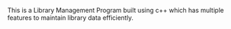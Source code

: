 This is a Library Management Program built using c++ which has multiple features to maintain library data efficiently.
